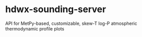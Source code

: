 # hdwx-sounding-server
API for MetPy-based, customizable, skew-T log-P atmospheric thermodynamic profile plots
